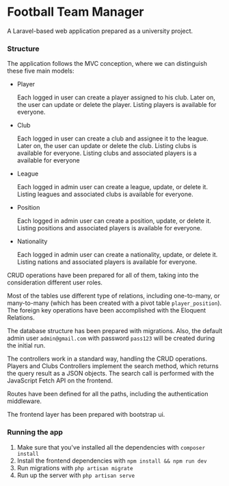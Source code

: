 # Football Team Manager

A Laravel-based web application prepared as a university project.

### Structure

The application follows the MVC conception, where we can distinguish these five main models:

- Player

  Each logged in user can create a player assigned to his club. Later on, the user can update or delete the player. Listing players is available for everyone.

- Club

  Each logged in user can create a club and assignee it to the league. Later on, the user can update or delete the club. Listing clubs is available for everyone. Listing clubs and associated players is a available for everyone

- League

  Each logged in admin user can create a league, update, or delete it. Listing leagues and associated clubs is available for everyone.

- Position

  Each logged in admin user can create a position, update, or delete it. Listing positions and associated players is available for everyone.

- Nationality

  Each logged in admin user can create a nationality, update, or delete it. Listing nations and associated players is available for everyone.

CRUD operations have been prepared for all of them, taking into the consideration different user roles.

Most of the tables use different type of relations, including one-to-many, or many-to-many (which has been created with a pivot table `player_position`). The foreign key operations have been accomplished with the Eloquent Relations. 

The database structure has been prepared with migrations. Also, the default admin user `admin@gmail.com` with password `pass123` will be created during the initial run. 

The controllers work in a standard way, handling the CRUD operations. Players and Clubs Controllers implement the search method, which returns the query result as a JSON objects. The search call is performed with the JavaScript Fetch API on the frontend.

Routes have been defined for all the paths, including the authentication middleware.

The frontend layer has been prepared with bootstrap ui.

### Running the app

1. Make sure that you've installed all the dependencies with `composer install`
2. Install the frontend dependencies with `npm install && npm run dev`
3. Run migrations with `php artisan migrate`
4. Run up the server with `php artisan serve`

